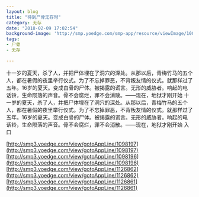 ```yaml
---
layout: blog
title: "待到尸骨无存时"
category: 无存
date: "2018-02-09 17:02:54"
background-image: 'http://smp.yoedge.com/smp-app/resource/viewImage/1002983appline.png'
tags:
- 尸骨
- 无存

---
```

十一岁的夏天，杀了人，并把尸体埋在了洞穴的深处。从那以后，青梅竹马的五个人，都在暑假的夜里举行仪式。为了不忘掉罪恶，不背叛友情的仪式。就那样过了五年。16岁的夏天。变成白骨的尸体。被揭露的谎言。无形的威胁者。响起的电话铃，生命陨落的声音。骨不会腐烂，罪不会消散。——现在，地狱才刚开始
十一岁的夏天，杀了人，并把尸体埋在了洞穴的深处。从那以后，青梅竹马的五个人，都在暑假的夜里举行仪式。为了不忘掉罪恶，不背叛友情的仪式。就那样过了五年。16岁的夏天。变成白骨的尸体。被揭露的谎言。无形的威胁者。响起的电话铃，生命陨落的声音。骨不会腐烂，罪不会消散。——现在，地狱才刚开始
入口

[http://smp3.yoedge.com/view/gotoAppLine/1098197](http://smp3.yoedge.com/view/gotoAppLine/1098197)
[http://smp3.yoedge.com/view/gotoAppLine/1098196](http://smp3.yoedge.com/view/gotoAppLine/1098196)
[http://smp3.yoedge.com/view/gotoAppLine/1126862](http://smp3.yoedge.com/view/gotoAppLine/1126862)
[http://smp3.yoedge.com/view/gotoAppLine/1126861](http://smp3.yoedge.com/view/gotoAppLine/1126861)

        
